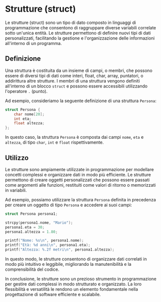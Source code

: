 # Strutture (struct)

Le strutture (struct) sono un tipo di dato composto in linguaggi di programmazione che consentono di raggruppare diverse variabili correlate sotto un'unica entità. Le strutture permettono di definire nuovi tipi di dati personalizzati, facilitando la gestione e l'organizzazione delle informazioni all'interno di un programma.

## Definizione

Una struttura è costituita da un insieme di campi, o membri, che possono essere di diversi tipi di dati come interi, float, char, array, puntatori, o addirittura altre strutture. I membri di una struttura vengono definiti all'interno di un blocco `struct` e possono essere accessibili utilizzando l'operatore `.` (punto).

Ad esempio, consideriamo la seguente definizione di una struttura `Persona`:

```c
struct Persona {
    char nome[20];
    int eta;
    float altezza;
};
```

In questo caso, la struttura `Persona` è composta dai campi `nome`, `eta` e `altezza`, di tipo `char`, `int` e `float` rispettivamente.

## Utilizzo

Le strutture sono ampiamente utilizzate in programmazione per modellare concetti complessi e organizzare dati in modo più efficiente. Le strutture permettono di creare oggetti personalizzati che possono essere passati come argomenti alle funzioni, restituiti come valori di ritorno o memorizzati in variabili.

Ad esempio, possiamo utilizzare la struttura `Persona` definita in precedenza per creare un oggetto di tipo `Persona` e accedere ai suoi campi:

```c
struct Persona persona1;

strcpy(persona1.nome, "Mario");
persona1.eta = 30;
persona1.altezza = 1.80;

printf("Nome: %s\n", persona1.nome);
printf("Età: %d anni\n", persona1.eta);
printf("Altezza: %.2f metri\n", persona1.altezza);
```

In questo modo, le strutture consentono di organizzare dati correlati in modo più intuitivo e leggibile, migliorando la manutenibilità e la comprensibilità del codice.

In conclusione, le strutture sono un prezioso strumento in programmazione per gestire dati complessi in modo strutturato e organizzato. La loro flessibilità e versatilità le rendono un elemento fondamentale nella progettazione di software efficiente e scalabile.